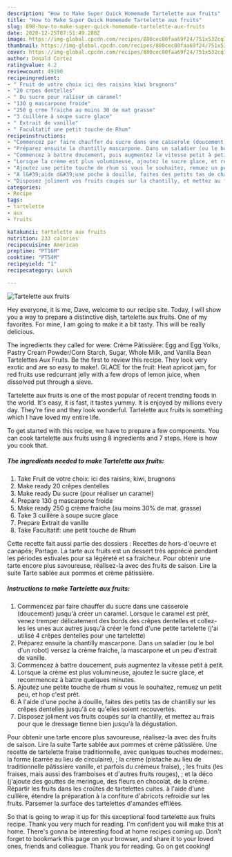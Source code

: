 ```yaml
---
description: "How to Make Super Quick Homemade Tartelette aux fruits"
title: "How to Make Super Quick Homemade Tartelette aux fruits"
slug: 898-how-to-make-super-quick-homemade-tartelette-aux-fruits
date: 2020-12-25T07:51:49.280Z
image: https://img-global.cpcdn.com/recipes/880cec80faa69f24/751x532cq70/tartelette-aux-fruits-photo-principale-de-la-recette.jpg
thumbnail: https://img-global.cpcdn.com/recipes/880cec80faa69f24/751x532cq70/tartelette-aux-fruits-photo-principale-de-la-recette.jpg
cover: https://img-global.cpcdn.com/recipes/880cec80faa69f24/751x532cq70/tartelette-aux-fruits-photo-principale-de-la-recette.jpg
author: Donald Cortez
ratingvalue: 4.2
reviewcount: 49190
recipeingredient:
- " Fruit de votre choix ici des raisins kiwi brugnons"
- "20 crpes dentelles"
- " Du sucre pour raliser un caramel"
- "130 g mascarpone froide"
- "250 g crme fraiche au moins 30 de mat grasse"
- "3 cuillère à soupe sucre glace"
- " Extrait de vanille"
- " Facultatif une petit touche de Rhum"
recipeinstructions:
- "Commencez par faire chauffer du sucre dans une casserole (doucement) jusqu&#39;à créer un caramel. Lorsque le caramel est prêt, venez tremper délicatement des bords des crêpes dentelles et collez-les les unes aux autres jusqu&#39;à créer le fond d&#39;une petite tartelette (j&#39;ai utilisé 4 crêpes dentelles pour une tartelette)"
- "Préparez ensuite la chantilly mascarpone. Dans un saladier (ou le bol d&#39;un robot) versez la crème fraiche, la mascarpone et un peu d&#39;extrait de vanille."
- "Commencez à battre doucement, puis augmentez la vitesse petit à petit."
- "Lorsque la crème est plus volumineuse, ajoutez le sucre glace, et recommencez à battre quelques minutes."
- "Ajoutez une petite touche de rhum si vous le souhaitez, remuez un petit peu, et hop c&#39;est prêt."
- "A l&#39;aide d&#39;une poche à douille, faites des petits tas de chantilly sur les crêpes dentelles jusqu&#39;à ce qu&#39;elles soient recouvertes."
- "Disposez joliment vos fruits coupés sur la chantilly, et mettez au frais pour que le dressage tienne bien jusqu&#39;à la dégustation."
categories:
- Recipe
tags:
- tartelette
- aux
- fruits

katakunci: tartelette aux fruits 
nutrition: 233 calories
recipecuisine: American
preptime: "PT16M"
cooktime: "PT54M"
recipeyield: "1"
recipecategory: Lunch

---
```



![Tartelette aux fruits](https://img-global.cpcdn.com/recipes/880cec80faa69f24/751x532cq70/tartelette-aux-fruits-photo-principale-de-la-recette.jpg)

Hey everyone, it is me, Dave, welcome to our recipe site. Today, I will show you a way to prepare a distinctive dish, tartelette aux fruits. One of my favorites. For mine, I am going to make it a bit tasty. This will be really delicious.

The ingredients they called for were: Crème Pâtissière: Egg and Egg Yolks, Pastry Cream Powder/Corn Starch, Sugar, Whole Milk, and Vanilla Bean Tartelettes Aux Fruits. Be the first to review this recipe. They look very exotic and are so easy to make!. GLACE for the fruit: Heat apricot jam, for red fruits use redcurrant jelly with a few drops of lemon juice, when dissolved put through a sieve.

Tartelette aux fruits is one of the most popular of recent trending foods in the world. It's easy, it is fast, it tastes yummy. It is enjoyed by millions every day. They're fine and they look wonderful. Tartelette aux fruits is something which I have loved my entire life.


To get started with this recipe, we have to prepare a few components. You can cook tartelette aux fruits using 8 ingredients and 7 steps. Here is how you cook that.

<!--inarticleads1-->

##### The ingredients needed to make Tartelette aux fruits:

1. Take  Fruit de votre choix: ici des raisins, kiwi, brugnons
1. Make ready 20 crêpes dentelles
1. Make ready  Du sucre (pour réaliser un caramel)
1. Prepare 130 g mascarpone froide
1. Make ready 250 g crème fraiche (au moins 30% de mat. grasse)
1. Take 3 cuillère à soupe sucre glace
1. Prepare  Extrait de vanille
1. Take  Facultatif: une petit touche de Rhum


Cette recette fait aussi partie des dossiers : Recettes de hors-d&#39;oeuvre et canapés; Partage. La tarte aux fruits est un dessert très apprécié pendant les périodes estivales pour sa légéreté et sa fraicheur. Pour obtenir une tarte encore plus savoureuse, réalisez-la avec des fruits de saison. Lire la suite Tarte sablée aux pommes et crème pâtissière. 

<!--inarticleads2-->

##### Instructions to make Tartelette aux fruits:

1. Commencez par faire chauffer du sucre dans une casserole (doucement) jusqu&#39;à créer un caramel. Lorsque le caramel est prêt, venez tremper délicatement des bords des crêpes dentelles et collez-les les unes aux autres jusqu&#39;à créer le fond d&#39;une petite tartelette (j&#39;ai utilisé 4 crêpes dentelles pour une tartelette)
1. Préparez ensuite la chantilly mascarpone. Dans un saladier (ou le bol d&#39;un robot) versez la crème fraiche, la mascarpone et un peu d&#39;extrait de vanille.
1. Commencez à battre doucement, puis augmentez la vitesse petit à petit.
1. Lorsque la crème est plus volumineuse, ajoutez le sucre glace, et recommencez à battre quelques minutes.
1. Ajoutez une petite touche de rhum si vous le souhaitez, remuez un petit peu, et hop c&#39;est prêt.
1. A l&#39;aide d&#39;une poche à douille, faites des petits tas de chantilly sur les crêpes dentelles jusqu&#39;à ce qu&#39;elles soient recouvertes.
1. Disposez joliment vos fruits coupés sur la chantilly, et mettez au frais pour que le dressage tienne bien jusqu&#39;à la dégustation.


Pour obtenir une tarte encore plus savoureuse, réalisez-la avec des fruits de saison. Lire la suite Tarte sablée aux pommes et crème pâtissière. Une recette de tartelette fraise traditionnelle, avec quelques touches modernes:. la forme (carrée au lieu de circulaire), ; la crème (pistache au lieu de traditionnelle pâtissière vanille, et parfois du crémeux fraise), ; les fruits (les fraises, mais aussi des framboises et d&#39;autres fruits rouges), ; et la déco (j&#39;ajoute des gouttes de meringue, des fleurs en chocolat, de la crème. Répartir les fruits dans les croûtes de tartelettes cuites. à l&#39;aide d&#39;une cuillère, étendre la préparation à la confiture d&#39;abricots refroidie sur les fruits. Parsemer la surface des tartelettes d&#39;amandes effilées. 

So that is going to wrap it up for this exceptional food tartelette aux fruits recipe. Thank you very much for reading. I'm confident you will make this at home. There's gonna be interesting food at home recipes coming up. Don't forget to bookmark this page on your browser, and share it to your loved ones, friends and colleague. Thank you for reading. Go on get cooking!
